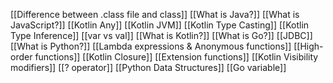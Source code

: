 [[Difference between .class file and class]]
[[What is Java?]]
[[What is JavaScript?]]
[[Kotlin Any]]
[[Kotlin JVM]]
[[Kotlin Type Casting]]
[[Kotlin Type Inference]]
[[var vs val]]
[[What is Kotlin?]]
[[What is Go?]]
[[JDBC]]
[[What is Python?]]
[[Lambda expressions & Anonymous functions]]
[[High-order functions]]
[[Kotlin Closure]]
[[Extension functions]]
[[Kotlin Visibility modifiers]]
[[? operator]]
[[Python Data Structures]]
[[Go variable]]